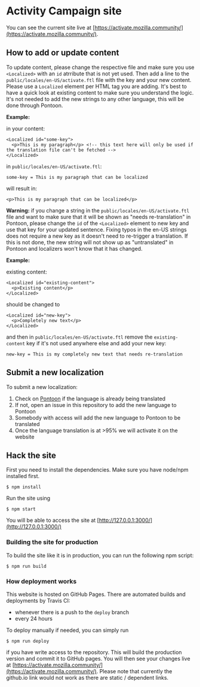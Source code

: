 # Activity Campaign site

You can see the current site live at [https://activate.mozilla.community/](https://activate.mozilla.community/).

## How to add or update content

To update content, please change the respective file and make sure you use `<Localized>` with an `id` atrribute that is not yet used. Then add a line to the `public/locales/en-US/activate.ftl` file with the key and your new content. Please use a `Localized` element per HTML tag you are adding. It's best to have a quick look at existing content to make sure you understand the logic. It's not needed to add the new strings to any other language, this will be done through Pontoon.

**Example:**

in your content:

```
<Localized id="some-key">
  <p>This is my paragraph</p> <!-- this text here will only be used if the translation file can't be fetched -->
</Localized>
```

in `public/locales/en-US/activate.ftl`:

```
some-key = This is my paragraph that can be localized
```

will result in:

```
<p>This is my paragraph that can be localized</p>
```

**Warning:** if you change a string in the `public/locales/en-US/activate.ftl` file and want to make sure that it will be shown as "needs re-translation" in Pontoon, please change the `id` of the `<Localized>` element to new key and use that key for your updated sentence. Fixing typos in the en-US strings does not require a new key as it doesn't need to re-trigger a translation. If this is not done, the new string will not show up as "untranslated" in Pontoon and localizers won't know that it has changed.

**Example:**

existing content:

```
<Localized id="existing-content">
  <p>Existing content</p>
</Localized>
```

should be changed to

```
<Localized id="new-key">
  <p>Completely new text</p>
</Localized>
```

and then in `public/locales/en-US/activate.ftl` remove the `existing-content` key if it's not used anywhere else and add your new key:

```
new-key = This is my completely new text that needs re-translation
```

## Submit a new localization

To submit a new localization:

1) Check on [Pontoon](https://pontoon.mozilla.org/) if the language is already being translated
2) If not, open an issue in this repository to add the new language to Pontoon
3) Somebody with access will add the new language to Pontoon to be translated
4) Once the language translation is at >95% we will activate it on the website

## Hack the site

First you need to install the dependencies. Make sure you have node/npm installed first.

```
$ npm install
```

Run the site using

```
$ npm start
```

You will be able to access the site at [http://127.0.0.1:3000/](http://127.0.0.1:3000/)

### Building the site for production

To build the site like it is in production, you can run the following npm script:

```
$ npm run build
```

### How deployment works

This website is hosted on GitHub Pages. There are automated builds and deployments by Travis CI:

* whenever there is a push to the `deploy` branch
* every 24 hours

To deploy manually if needed, you can simply run

```
$ npm run deploy
```

if you have write access to the repository. This will build the production version and commit it to GitHub pages. You will then see your changes live at [https://activate.mozilla.community/](https://activate.mozilla.community/). Please note that currently the github.io link would not work as there are static / dependent links.